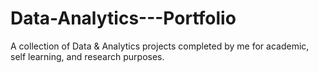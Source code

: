 # Data-Analytics---Portfolio
A collection of Data &amp; Analytics projects completed by me for academic, self learning, and research purposes.
 
